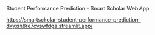 Student Performance Prediction - Smart Scholar Web App

https://smartscholar-student-performance-prediction-dvyxih8re7cvswfdga.streamlit.app/

